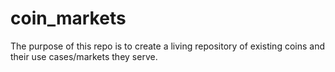 # coin_markets
The purpose of this repo is to create a living repository of existing coins and their use cases/markets they serve. 
